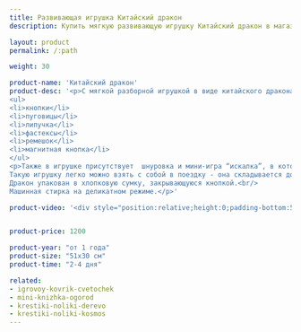 ```yaml
---
title: Развивающая игрушка Китайский дракон
description: Купить мягкую развивающую игрушку Китайский дракон в магазине KiddyTrick

layout: product
permalink: /:path

weight: 30

product-name: 'Китайский дракон'
product-desc: '<p>С мягкой разборной игрушкой в виде китайского дракона малыш потренирует мелкую моторику. Игрушка состоит из 7 съемных частей, которые соединяются различными застежками:</p>
<ul>
<li>кнопки</li>
<li>пуговицы</li>
<li>липучка</li>
<li>фастексы</li>
<li>ремешок</li>
<li>магнитная кнопка</li>
</ul>
<p>Также в игрушке присутствует  шнуровка и мини-игра “искалка”, в которой ребенку нужно найти три бусины, 4 крутящиеся лапы и усы-шнурок. Дракон сшит из хлопковой ткани и фетра.<br/>
Такую игрушку легко можно взять с собой в поездку - она складывается до компактного размера и может на некоторое время занять малыша.<br/>
Дракон упакован в хлопковую сумку, закрывающуюся кнопкой.<br/>
Машинная стирка на деликатном режиме.</p>'

product-video: '<div style="position:relative;height:0;padding-bottom:56.25%"><iframe src="https://www.youtube.com/embed/DY1-7IZvYJo" width="640" height="360" frameborder="0" style="position:absolute;width:100%;height:100%;left:0" allowfullscreen></iframe></div>'


product-price: 1200

product-year: "от 1 года"
product-size: "51х30 см"
product-time: "2-4 дня"

related:
- igrovoy-kovrik-cvetochek
- mini-knizhka-ogorod
- krestiki-noliki-derevo
- krestiki-noliki-kosmos
---
```

	